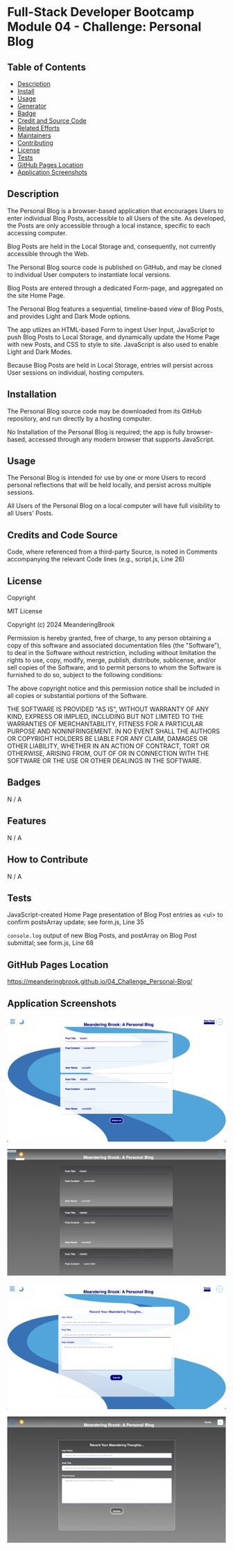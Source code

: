 # Full-Stack Developer Bootcamp Module 04 - Challenge: Personal Blog

## Table of Contents

- [Description](#description)
- [Install](#install)
- [Usage](#usage)
- [Generator](#generator)
- [Badge](#badge)
- [Credit and Source Code](#credits-and-code-source)
- [Related Efforts](#related-efforts)
- [Maintainers](#maintainers)
- [Contributing](#contributing)
- [License](#license)
- [Tests](#tests)
- [GitHub Pages Location](#github-pages-location)
- [Application Screenshots](#application-screenshots) 


## Description

The Personal Blog is a browser-based application that encourages Users to enter individual Blog Posts, accessible to all Users of the site. As developed, the Posts are only accessible through a local instance, specific to each accessing computer.

Blog Posts are held in the Local Storage and, consequently, not currently accessible through the Web.

The Personal Blog source code is published on GitHub, and may be cloned to individual User computers to instantiate local versions.

Blog Posts are entered through a dedicated Form-page, and aggregated on the site Home Page.

The Personal Blog features a sequential, timeline-based view of Blog Posts, and provides Light and Dark Mode options.

The app utlizes an HTML-based Form to ingest User Input, JavaScript to push Blog Posts to Local Storage, and dynamically update the Home Page with new Posts, and CSS to style to site. JavaScript is also used to enable Light and Dark Modes.

Because Blog Posts are held in Local Storage, entries will persist across User sessions on individual, hosting computers.


## Installation

The Personal Blog source code may be downloaded from its GitHub repository, and run directly by a hosting computer.

No Installation of the Personal Blog is required; the app is fully browser-based, accessed through any modern browser that supports JavaScript.


## Usage

The Personal Blog is intended for use by one or more Users to record personal reflections that will be held locally, and persist across multiple sessions. 

All Users of the Personal Blog on a local computer will have full visibility to all Users' Posts.


## Credits and Code Source

Code, where referenced from a third-party Source, is noted in Comments accompanying the relevant Code lines (e.g., script.js, Line 26)


## License

Copyright <YEAR> <COPYRIGHT Chris Milazzo>


MIT License

Copyright (c) 2024 MeanderingBrook

Permission is hereby granted, free of charge, to any person obtaining a copy
of this software and associated documentation files (the "Software"), to deal
in the Software without restriction, including without limitation the rights
to use, copy, modify, merge, publish, distribute, sublicense, and/or sell
copies of the Software, and to permit persons to whom the Software is
furnished to do so, subject to the following conditions:

The above copyright notice and this permission notice shall be included in all
copies or substantial portions of the Software.

THE SOFTWARE IS PROVIDED "AS IS", WITHOUT WARRANTY OF ANY KIND, EXPRESS OR
IMPLIED, INCLUDING BUT NOT LIMITED TO THE WARRANTIES OF MERCHANTABILITY,
FITNESS FOR A PARTICULAR PURPOSE AND NONINFRINGEMENT. IN NO EVENT SHALL THE
AUTHORS OR COPYRIGHT HOLDERS BE LIABLE FOR ANY CLAIM, DAMAGES OR OTHER
LIABILITY, WHETHER IN AN ACTION OF CONTRACT, TORT OR OTHERWISE, ARISING FROM,
OUT OF OR IN CONNECTION WITH THE SOFTWARE OR THE USE OR OTHER DEALINGS IN THE
SOFTWARE.


## Badges

N / A


## Features

N / A


## How to Contribute

N / A


## Tests

JavaScript-created Home Page presentation of Blog Post entries as &lt;ul&gt; to confirm postsArray update; see form.js, Line 35

`console.log` output of new Blog Posts, and postArray on Blog Post submittal; see form.js, Line 68


## GitHub Pages Location

https://meanderingbrook.github.io/04_Challenge_Personal-Blog/


## Application Screenshots

![Personal Blog: Populated Home Page Screenshot - Light Mode](./assets/images/Personal-Blog_Home-Light-Mode.png?raw=true "Populated Personal Blog - Home - Light Mode")

![Personal Blog: Populated Home Page Screenshot - Dark Mode](./assets/images/Personal-Blog_Home-Dark-Mode.png?raw=true "Populated Personal Blog - Home - Dark Mode")

![Personal Blog: Populated Form Page Screenshot - Light Mode](./assets/images/Personal-Blog_Form-Light-Mode.png?raw=true "Populated Personal Blog - Form - Light Mode")

![Personal Blog: Populated Form Page Screenshot - Dark Mode](./assets/images/Personal-Blog_Form-Dark-Mode.png?raw=true "Populated Personal Blog - Form - Dark Mode")
